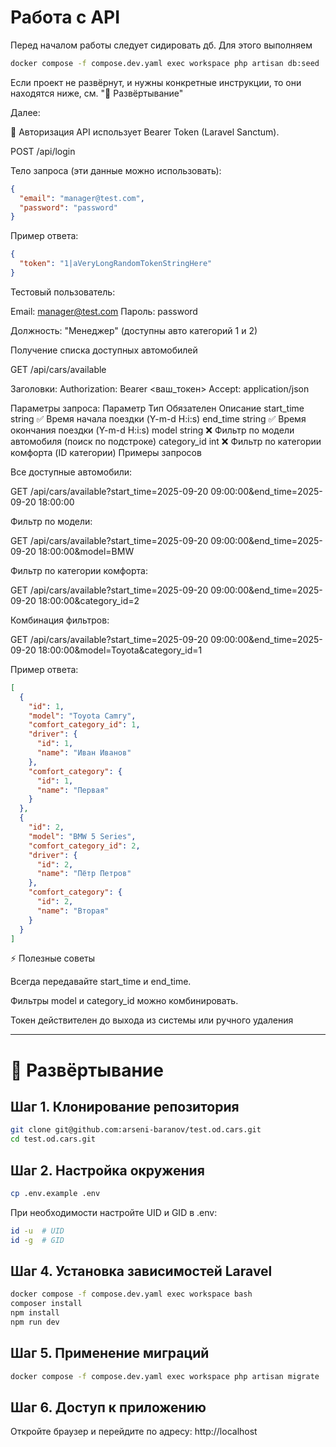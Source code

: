 # Работа с API

Перед началом работы следует сидировать дб. Для этого выполняем
```bash
docker compose -f compose.dev.yaml exec workspace php artisan db:seed
```

Если проект не развёрнут, и нужны конкретные инструкции, то они находятся ниже, см. "🚀 Развёртывание"

Далее:

🔑 Авторизация
API использует Bearer Token (Laravel Sanctum).

POST /api/login

Тело запроса (эти данные можно использовать):
```json
{
  "email": "manager@test.com",
  "password": "password"
}
```

Пример ответа:
```json
{
  "token": "1|aVeryLongRandomTokenStringHere"
}
```

Тестовый пользователь:

Email: manager@test.com
Пароль: password

Должность: "Менеджер" (доступны авто категорий 1 и 2)

Получение списка доступных автомобилей

GET /api/cars/available

Заголовки:
Authorization: Bearer <ваш_токен>
Accept: application/json

Параметры запроса:
Параметр	Тип	Обязателен	Описание
start_time	string	✅	Время начала поездки (Y-m-d H:i:s)
end_time	string	✅	Время окончания поездки (Y-m-d H:i:s)
model	string	❌	Фильтр по модели автомобиля (поиск по подстроке)
category_id	int	❌	Фильтр по категории комфорта (ID категории)
Примеры запросов

Все доступные автомобили:

GET /api/cars/available?start_time=2025-09-20 09:00:00&end_time=2025-09-20 18:00:00


Фильтр по модели:

GET /api/cars/available?start_time=2025-09-20 09:00:00&end_time=2025-09-20 18:00:00&model=BMW


Фильтр по категории комфорта:

GET /api/cars/available?start_time=2025-09-20 09:00:00&end_time=2025-09-20 18:00:00&category_id=2


Комбинация фильтров:

GET /api/cars/available?start_time=2025-09-20 09:00:00&end_time=2025-09-20 18:00:00&model=Toyota&category_id=1

Пример ответа:
```json
[
  {
    "id": 1,
    "model": "Toyota Camry",
    "comfort_category_id": 1,
    "driver": {
      "id": 1,
      "name": "Иван Иванов"
    },
    "comfort_category": {
      "id": 1,
      "name": "Первая"
    }
  },
  {
    "id": 2,
    "model": "BMW 5 Series",
    "comfort_category_id": 2,
    "driver": {
      "id": 2,
      "name": "Пётр Петров"
    },
    "comfort_category": {
      "id": 2,
      "name": "Вторая"
    }
  }
]
```

⚡ Полезные советы

Всегда передавайте start_time и end_time.

Фильтры model и category_id можно комбинировать.

Токен действителен до выхода из системы или ручного удаления

----

# 🚀 Развёртывание

## Шаг 1. Клонирование репозитория

```bash
git clone git@github.com:arseni-baranov/test.od.cars.git
cd test.od.cars.git
```

## Шаг 2. Настройка окружения

```bash
cp .env.example .env
```

При необходимости настройте UID и GID в .env:

```bash
id -u  # UID
id -g  # GID
```

## Шаг 4. Установка зависимостей Laravel

```bash
docker compose -f compose.dev.yaml exec workspace bash
composer install
npm install
npm run dev
```

## Шаг 5. Применение миграций

```bash
docker compose -f compose.dev.yaml exec workspace php artisan migrate
```

## Шаг 6. Доступ к приложению

Откройте браузер и перейдите по адресу:
http://localhost

